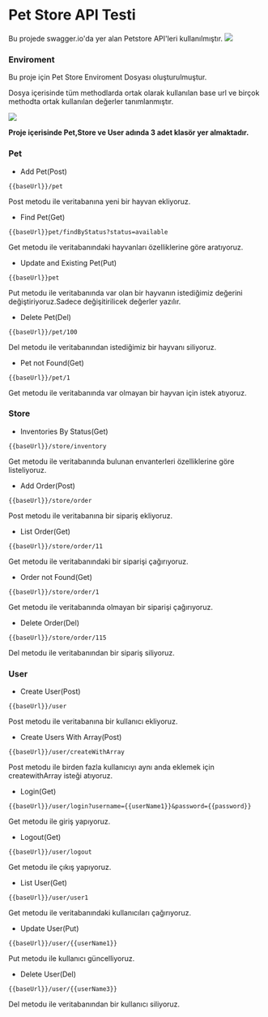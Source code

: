 
# Pet Store API Testi

Bu projede swagger.io'da yer alan Petstore API'leri kullanılmıştır.
![](https://github.com/ciceksepetibootcamp/Ramazan_TUYLUOGLU_Homework/blob/main/Week2/PostmanApiTests/petstorescreen.png)


### Enviroment

Bu proje için Pet Store Enviroment Dosyası oluşturulmuştur.

Dosya içerisinde tüm methodlarda ortak olarak kullanılan base url ve birçok methodta ortak kullanılan değerler tanımlanmıştır.

![](https://github.com/ciceksepetibootcamp/Ramazan_TUYLUOGLU_Homework/blob/main/Week2/PostmanApiTests/enviroment.PNG)

**Proje içerisinde Pet,Store ve User adında 3 adet klasör yer almaktadır.**


### Pet 

- Add Pet(Post)

```
{{baseUrl}}/pet
```

Post metodu ile veritabanına yeni bir hayvan ekliyoruz.

- Find Pet(Get)

```
{{baseUrl}}pet/findByStatus?status=available
```

Get metodu ile veritabanındaki hayvanları özelliklerine göre aratıyoruz.

- Update and Existing Pet(Put)

```
{{baseUrl}}pet
```

Put metodu ile veritabanında var olan bir hayvanın istediğimiz  değerini değiştiriyoruz.Sadece değişitirilicek değerler yazılır.

- Delete Pet(Del)

```
{{baseUrl}}/pet/100
```

Del metodu ile veritabanından istediğimiz bir hayvanı siliyoruz.

- Pet  not Found(Get)

```
{{baseUrl}}/pet/1
```

Get metodu ile veritabanında var olmayan bir hayvan için istek atıyoruz.

### Store

- Inventories By Status(Get)

```
{{baseUrl}}/store/inventory
```

Get metodu ile veritabanında bulunan envanterleri özelliklerine göre listeliyoruz.

- Add Order(Post)

```
{{baseUrl}}/store/order
```

Post metodu ile veritabanına bir sipariş ekliyoruz.

- List Order(Get)

```
{{baseUrl}}/store/order/11
```

Get metodu ile veritabanındaki bir siparişi çağırıyoruz.

- Order not Found(Get)

```
{{baseUrl}}/store/order/1
```

Get metodu ile veritabanında olmayan bir siparişi çağırıyoruz.

- Delete Order(Del)

```
{{baseUrl}}/store/order/115
```

Del metodu ile veritabanından bir sipariş siliyoruz.

### User

- Create User(Post)

```
{{baseUrl}}/user
```

Post metodu ile veritabanına bir kullanıcı ekliyoruz.

- Create Users With Array(Post)

```
{{baseUrl}}/user/createWithArray	
```

Post metodu ile birden fazla kullanıcıyı aynı anda eklemek için createwithArray isteği atıyoruz. 

- Login(Get)

```
{{baseUrl}}/user/login?username={{userName1}}&password={{password}}
```

Get metodu ile giriş yapıyoruz.

- Logout(Get)

```
{{baseUrl}}/user/logout
```

Get metodu ile çıkış yapıyoruz.

- List User(Get)

```
{{baseUrl}}/user/user1
```

Get metodu ile veritabanındaki kullanıcıları çağırıyoruz.

- Update User(Put)

```
{{baseUrl}}/user/{{userName1}}
```

Put metodu ile kullanıcı güncelliyoruz.

- Delete User(Del)

```
{{baseUrl}}/user/{{userName3}}
```

Del metodu ile veritabanından bir kullanıcı siliyoruz.











